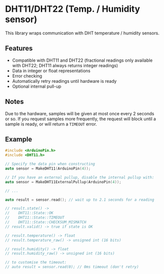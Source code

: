 # DHT11/DHT22 (Temp. / Humidity sensor)

This library wraps communication with DHT temperature / humidity
sensors.

## Features

* Compatible with DHT11 and DHT22 (fractional readings only available
  with DHT22; DHT11 always returns integer readings)
* Data in integer or float representations
* Error checking
* Automatically retry readings until hardware is ready
* Optional internal pull-up

## Notes

Due to the hardware, samples will be given at most once every 2 seconds
or so. If you request samples more frequently, the request will block
until a sample is ready, or will return a `TIMEOUT` error.

## Example

```cpp
#include <ArduinoPin.h>
#include <DHT11.h>

// Specify the data pin when constructing
auto sensor = MakeDHT11(ArduinoPin(4));

// If you have an external pullup, disable the internal pullup with:
auto sensor = MakeDHT11ExternalPullup(ArduinoPin(4));

// ...

auto result = sensor.read(); // wait up to 2.1 seconds for a reading

// result.state() ->
//    DHT11::State::OK
//    DHT11::State::TIMEOUT
//    DHT11::State::CHECKSUM_MISMATCH
// result.valid() -> true if state is OK

// result.temperature() -> float
// result.temperature_raw() -> unsigned int (16 bits)

// result.humidity() -> float
// result.humidity_raw() -> unsigned int (16 bits)

// to customise the timeout:
// auto result = sensor.read(0); // 0ms timeout (don't retry)
```
